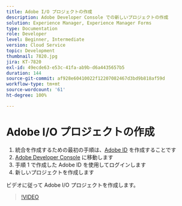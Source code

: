 ```yaml
---
title: Adobe I/O プロジェクトの作成
description: Adobe Developer Console での新しいプロジェクトの作成
solution: Experience Manager, Experience Manager Forms
type: Documentation
role: Developer
level: Beginner, Intermediate
version: Cloud Service
topic: Development
thumbnail: 7820.jpg
jira: KT-7820
exl-id: 49ecde63-e53c-41fa-ab9b-d6a4435657b5
duration: 144
source-git-commit: af928e60410022f12207082467d3bd9b818af59d
workflow-type: tm+mt
source-wordcount: '61'
ht-degree: 100%

---
```


# Adobe I/O プロジェクトの作成

1. 統合を作成するための最初の手順は、[Adobe ID](https://account.adobe.com/) を作成することです
1. [Adobe Developer Console](https://console.adobe.io/home) に移動します 
1. 手順 1 で作成した Adobe ID を使用してログインします
1. 新しいプロジェクトを作成します

ビデオに従って Adobe I/O プロジェクトを作成します。

>[!VIDEO](https://video.tv.adobe.com/v/333220?quality=12&learn=on)

